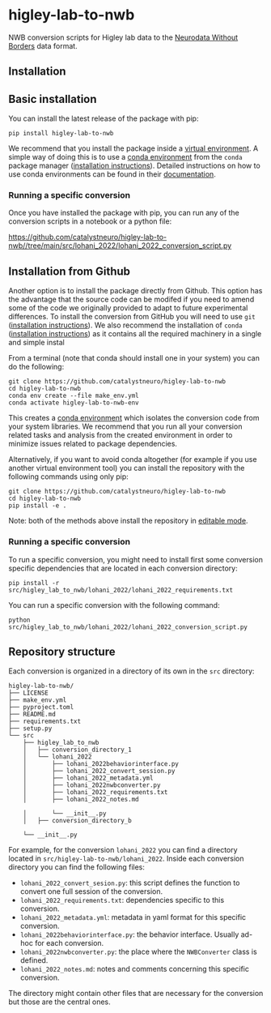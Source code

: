 # higley-lab-to-nwb
NWB conversion scripts for Higley lab data to the [Neurodata Without Borders](https://nwb-overview.readthedocs.io/) data format.


## Installation
## Basic installation

You can install the latest release of the package with pip:

```
pip install higley-lab-to-nwb
```

We recommend that you install the package inside a [virtual environment](https://docs.python.org/3/tutorial/venv.html). A simple way of doing this is to use a [conda environment](https://docs.conda.io/projects/conda/en/latest/user-guide/concepts/environments.html) from the `conda` package manager ([installation instructions](https://docs.conda.io/en/latest/miniconda.html)). Detailed instructions on how to use conda environments can be found in their [documentation](https://docs.conda.io/projects/conda/en/latest/user-guide/tasks/manage-environments.html).

### Running a specific conversion
Once you have installed the package with pip, you can run any of the conversion scripts in a notebook or a python file:

https://github.com/catalystneuro/higley-lab-to-nwb//tree/main/src/lohani_2022/lohani_2022_conversion_script.py




## Installation from Github
Another option is to install the package directly from Github. This option has the advantage that the source code can be modifed if you need to amend some of the code we originally provided to adapt to future experimental differences. To install the conversion from GitHub you will need to use `git` ([installation instructions](https://github.com/git-guides/install-git)). We also recommend the installation of `conda` ([installation instructions](https://docs.conda.io/en/latest/miniconda.html)) as it contains all the required machinery in a single and simple instal

From a terminal (note that conda should install one in your system) you can do the following:

```
git clone https://github.com/catalystneuro/higley-lab-to-nwb
cd higley-lab-to-nwb
conda env create --file make_env.yml
conda activate higley-lab-to-nwb-env
```

This creates a [conda environment](https://docs.conda.io/projects/conda/en/latest/user-guide/concepts/environments.html) which isolates the conversion code from your system libraries.  We recommend that you run all your conversion related tasks and analysis from the created environment in order to minimize issues related to package dependencies.

Alternatively, if you want to avoid conda altogether (for example if you use another virtual environment tool) you can install the repository with the following commands using only pip:

```
git clone https://github.com/catalystneuro/higley-lab-to-nwb
cd higley-lab-to-nwb
pip install -e .
```

Note:
both of the methods above install the repository in [editable mode](https://pip.pypa.io/en/stable/cli/pip_install/#editable-installs).

### Running a specific conversion
To run a specific conversion, you might need to install first some conversion specific dependencies that are located in each conversion directory:
```
pip install -r src/higley_lab_to_nwb/lohani_2022/lohani_2022_requirements.txt
```

You can run a specific conversion with the following command:
```
python src/higley_lab_to_nwb/lohani_2022/lohani_2022_conversion_script.py
```

## Repository structure
Each conversion is organized in a directory of its own in the `src` directory:

    higley-lab-to-nwb/
    ├── LICENSE
    ├── make_env.yml
    ├── pyproject.toml
    ├── README.md
    ├── requirements.txt
    ├── setup.py
    └── src
        ├── higley_lab_to_nwb
        │   ├── conversion_directory_1
        │   └── lohani_2022
        │       ├── lohani_2022behaviorinterface.py
        │       ├── lohani_2022_convert_session.py
        │       ├── lohani_2022_metadata.yml
        │       ├── lohani_2022nwbconverter.py
        │       ├── lohani_2022_requirements.txt
        │       ├── lohani_2022_notes.md

        │       └── __init__.py
        │   ├── conversion_directory_b

        └── __init__.py

 For example, for the conversion `lohani_2022` you can find a directory located in `src/higley-lab-to-nwb/lohani_2022`. Inside each conversion directory you can find the following files:

* `lohani_2022_convert_sesion.py`: this script defines the function to convert one full session of the conversion.
* `lohani_2022_requirements.txt`: dependencies specific to this conversion.
* `lohani_2022_metadata.yml`: metadata in yaml format for this specific conversion.
* `lohani_2022behaviorinterface.py`: the behavior interface. Usually ad-hoc for each conversion.
* `lohani_2022nwbconverter.py`: the place where the `NWBConverter` class is defined.
* `lohani_2022_notes.md`: notes and comments concerning this specific conversion.

The directory might contain other files that are necessary for the conversion but those are the central ones.
